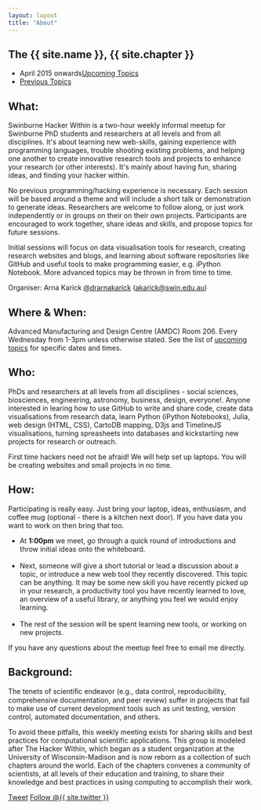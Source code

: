 ```yaml
---
layout: layout
title: "About"
---
```


<!-- You can edit this whole page, remove it, or use it as basis for any non-post pages you have. -->
<section class="content">

The {{ site.name }}, {{ site.chapter }}
========================================

<ul class="listing">
<li>
<span>April 2015 onwards</span><a href="{{ site.url }}/upcoming.html">Upcoming Topics</a>
</li>
<li>
<span> </span><a href="{{ site.url }}/previous.html">Previous Topics</a>
</li>
</ul>


What:
-----

Swinburne Hacker Within is a two-hour weekly informal meetup for Swinburne PhD students and researchers at all levels
and from all disciplines. It's about learning new web-skills, gaining experience with programming languages, trouble 
shooting existing problems, and helping one another to create innovative research tools and projects to enhance your 
research (or other interests). It's mainly about having fun, sharing ideas, and finding your hacker within.

No previous programming/hacking experience is necessary. Each session will be based around a theme and will include a
short talk or demonstration to generate ideas. Researchers are welcome to follow along, or just work independently or
in groups on their on their own projects. Participants are encouraged to work together, share ideas and skills, and 
propose topics for future sessions.

Initial sessions will focus on data visualisation tools for research, creating research websites and blogs, and learning about software repositories like GitHub and useful tools to make programming easier, e.g. iPython Notebook. More advanced topics may be thrown in from time to time.

Organiser: Arna Karick <a href="http://twitter.com/drarnakarick">@drarnakarick</a> (<a href="mailto:akarick@swin.edu.au">akarick@swin.edu.au</a>)

Where & When: 
-----

Advanced Manufacturing and Design Centre (AMDC) Room 206. Every Wednesday from 1-3pm unless otherwise stated. See the list of <a href="http://thehackerwithin.github.io/swinburne/upcoming.html">upcoming topics</a> for specific dates and times.


Who:
-----

PhDs and researchers at all levels from all disciplines - social sciences, biosciences, engineering, astronomy, business, design, everyone!.  Anyone interested in learing how to use GitHub to write and share code, create data visualisations from research data, learn Python (iPython Notebooks), Julia, web design (HTML, CSS), CartoDB mapping, D3js and TimelineJS visualisations, turning spreasheets into databases and kickstarting new projects for research or outreach.

First time hackers need not be afraid! We will help set up laptops. You will be creating websites and small projects in no time. 


How:
-----

Participating is really easy. Just bring your laptop, ideas, enthusiasm, and coffee mug (optional - there is a kitchen next door). If you have data you want to work on then bring that too.

<ul>
<li> At <b>1:00pm</b> we meet, go through a quick round of introductions and throw initial ideas onto the whiteboard.</li><br>
<li> Next, someone will give a short tutorial or lead a discussion about a topic, or introduce a new web tool they recently discovered. This topic can be anything. It may be some new skill you have recently picked up in your research, a productivity tool you have recently learned to love, an overview of a useful library, or anything you feel we would enjoy learning.</li><br>
<li> The rest of the session will be spent learning new tools, or working on new projects. </li>
</ul>

If you have any questions about the meetup feel free to email me directly.


Background:
------

The tenets of scientiﬁc endeavor (e.g., data control, reproducibility, 
comprehensive documentation, and peer review) suffer in projects that fail 
to make use of current development tools such as unit testing, version 
control, automated documentation, and others.


To avoid these pitfalls, this weekly meeting exists for sharing skills and best practices for 
computational scientific applications. This group is modeled after The 
Hacker Within, which  began as a student organization at the University of Wisconsin-Madison and 
is now reborn as a collection of such chapters around the world. Each of 
the chapters convenes a community of scientists, at all levels of their 
education and training, to share their knowledge and best practices in 
using computing to accomplish their work.

<a href="http://twitter.com/share" class="twitter-share-button" data-count="none" data-via="{{ site.twitter }}">Tweet</a>
<a href="http://twitter.com/{{ site.twitter }}" class="twitter-follow-button" data-show-count="false">Follow @{{ site.twitter }}</a>
<script src="http://platform.twitter.com/widgets.js" type="text/javascript"></script>
</section>
